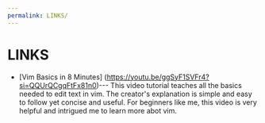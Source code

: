 ```yaml
---
permalink: LINKS/
---
```


# LINKS

* [Vim Basics in 8 Minutes] (https://youtu.be/ggSyF1SVFr4?si=QQUrQCgqFtFx81n0)---
This video tutorial teaches all the basics needed to edit text in vim.
The creator's explanation is simple and easy to follow yet concise and useful.
For beginners like me, this video is very helpful and intrigued me to learn more abot vim. 

<br> 

